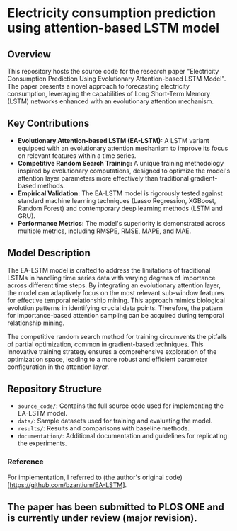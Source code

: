 # Electricity consumption prediction using attention-based LSTM model

## Overview
This repository hosts the source code for the research paper "Electricity Consumption Prediction Using Evolutionary Attention-based LSTM Model". The paper presents a novel approach to forecasting electricity consumption, leveraging the capabilities of Long Short-Term Memory (LSTM) networks enhanced with an evolutionary attention mechanism.

## Key Contributions
- **Evolutionary Attention-based LSTM (EA-LSTM):** A LSTM variant equipped with an evolutionary attention mechanism to improve its focus on relevant features within a time series.
- **Competitive Random Search Training:** A unique training methodology inspired by evolutionary computations, designed to optimize the model's attention layer parameters more effectively than traditional gradient-based methods.
- **Empirical Validation:** The EA-LSTM model is rigorously tested against standard machine learning techniques (Lasso Regression, XGBoost, Random Forest) and contemporary deep learning methods (LSTM and GRU).
- **Performance Metrics:** The model's superiority is demonstrated across multiple metrics, including RMSPE, RMSE, MAPE, and MAE.

## Model Description
The EA-LSTM model is crafted to address the limitations of traditional LSTMs in handling time series data with varying degrees of importance across different time steps. By integrating an evolutionary attention layer, the model can adaptively focus on the most relevant sub-window features for effective temporal relationship mining. This approach mimics biological evolution patterns in identifying crucial data points. Therefore, the pattern for importance-based attention sampling can be acquired during temporal relationship mining.

The competitive random search method for training circumvents the pitfalls of partial optimization, common in gradient-based techniques. This innovative training strategy ensures a comprehensive exploration of the optimization space, leading to a more robust and efficient parameter configuration in the attention layer.

## Repository Structure
- `source_code/`: Contains the full source code used for implementing the EA-LSTM model.
- `data/`: Sample datasets used for training and evaluating the model.
- `results/`: Results and comparisons with baseline methods.
- `documentation/`: Additional documentation and guidelines for replicating the experiments.

### Reference
For implementation, I referred to (the author's original code)[https://github.com/bzantium/EA-LSTM].


## The paper has been submitted to **PLOS ONE** and is currently under review (major revision).
